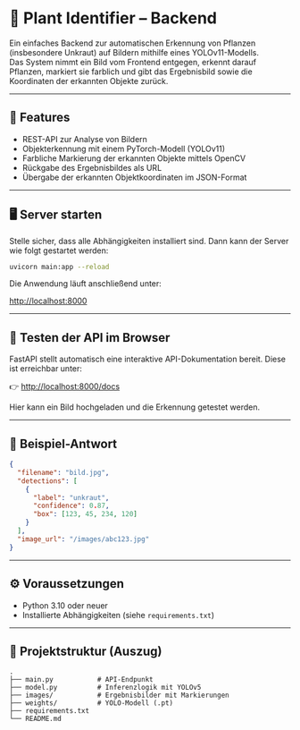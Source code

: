 # 🌿 Plant Identifier – Backend

Ein einfaches Backend zur automatischen Erkennung von Pflanzen (insbesondere Unkraut) auf Bildern mithilfe eines YOLOv11-Modells.  
Das System nimmt ein Bild vom Frontend entgegen, erkennt darauf Pflanzen, markiert sie farblich und gibt das Ergebnisbild sowie die Koordinaten der erkannten Objekte zurück.

---

## 🚀 Features

- REST-API zur Analyse von Bildern
- Objekterkennung mit einem PyTorch-Modell (YOLOv11)
- Farbliche Markierung der erkannten Objekte mittels OpenCV
- Rückgabe des Ergebnisbildes als URL
- Übergabe der erkannten Objektkoordinaten im JSON-Format

---

## 🖥 Server starten

Stelle sicher, dass alle Abhängigkeiten installiert sind. Dann kann der Server wie folgt gestartet werden:

```bash
uvicorn main:app --reload
````

Die Anwendung läuft anschließend unter:

[http://localhost:8000](http://localhost:8000)

---

## 🔬 Testen der API im Browser

FastAPI stellt automatisch eine interaktive API-Dokumentation bereit.
Diese ist erreichbar unter:

👉 [http://localhost:8000/docs](http://localhost:8000/docs)

Hier kann ein Bild hochgeladen und die Erkennung getestet werden.

---

## 🧪 Beispiel-Antwort

```json
{
  "filename": "bild.jpg",
  "detections": [
    {
      "label": "unkraut",
      "confidence": 0.87,
      "box": [123, 45, 234, 120]
    }
  ],
  "image_url": "/images/abc123.jpg"
}
```

---

## ⚙️ Voraussetzungen

* Python 3.10 oder neuer
* Installierte Abhängigkeiten (siehe `requirements.txt`)

---

## 📁 Projektstruktur (Auszug)

```
.
├── main.py           # API-Endpunkt
├── model.py          # Inferenzlogik mit YOLOv5
├── images/           # Ergebnisbilder mit Markierungen
├── weights/          # YOLO-Modell (.pt)
├── requirements.txt
└── README.md
```
